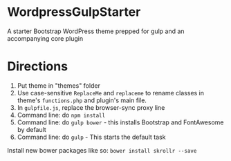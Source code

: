 WordpressGulpStarter
====================

A starter Bootstrap WordPress theme prepped for gulp and an accompanying core plugin

Directions
====================

1. Put theme in "themes" folder
2. Use case-sensitive `ReplaceMe` and `replaceme` to rename classes in theme's `functions.php` and plugin's main file.
3. In `gulpfile.js`, replace the browser-sync proxy line
4. Command line: do `npm install`
5. Command line: do `gulp bower` - this installs Bootstrap and FontAwesome by default
6. Command line: do `gulp` - This starts the default task

Install new bower packages like so:
`bower install skrollr --save`
